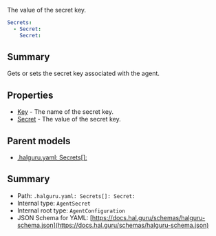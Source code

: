 <!--
title: Secret
description: The value of the secret key.
version: 1.40.7-beta.14
generated: true
date: 2025-04-28
node: This file is generated by the command-line program: `halguru manual -c -m`
-->


The value of the secret key.

```yaml
Secrets:
  - Secret:
    Secret:
```

## Summary

Gets or sets the secret key associated with the agent.

## Properties

* [Key]((halguru)-secrets-list-key.md) - The name of the secret key.
* [Secret]((halguru)-secrets-list-secret.md) - The value of the secret key.

## Parent models

* [.halguru.yaml: Secrets[]:]((halguru)-secrets-list.md)
## Summary

* Path: `.halguru.yaml: Secrets[]: Secret:`
* Internal type: `AgentSecret`
* Internal root type: `AgentConfiguration`
* JSON Schema for YAML: [https://docs.hal.guru/schemas/halguru-schema.json](https://docs.hal.guru/schemas/halguru-schema.json)
